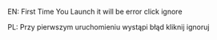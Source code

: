 EN: First Time You Launch it will be error click ignore

PL: Przy pierwszym uruchomieniu wystąpi błąd kliknij ignoruj
